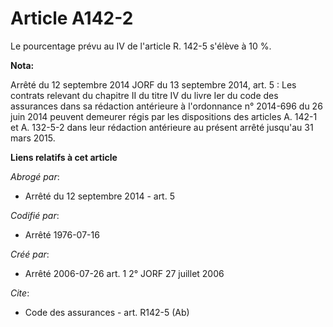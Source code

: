 # Article A142-2

Le pourcentage prévu au IV de l'article R. 142-5 s'élève à 10 %.

**Nota:**

Arrêté du 12 septembre 2014 JORF du 13 septembre 2014, art. 5 : Les contrats relevant du chapitre II du titre IV du livre Ier
du code des assurances dans sa rédaction antérieure à l'ordonnance n° 2014-696 du 26 juin 2014 peuvent demeurer régis par les
dispositions des articles A. 142-1 et A. 132-5-2 dans leur rédaction antérieure au présent arrêté jusqu'au 31 mars 2015.

**Liens relatifs à cet article**

_Abrogé par_:

  - Arrêté du 12 septembre 2014 - art. 5

_Codifié par_:

  - Arrêté 1976-07-16

_Créé par_:

  - Arrêté 2006-07-26 art. 1 2° JORF 27 juillet 2006

_Cite_:

  - Code des assurances - art. R142-5 (Ab)
